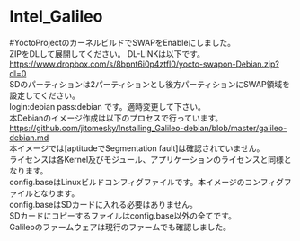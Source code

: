 Intel_Galileo
=============
#YoctoProjectのカーネルビルドでSWAPをEnableにしました。  
ZIPをDLして展開してください。 
DL-LINKは以下です。  
https://www.dropbox.com/s/8bpnt6i0p4ztfl0/yocto-swapon-Debian.zip?dl=0  
SDのパーティションは2パーティションとし後方パーティションにSWAP領域を設定してください。  
login:debian pass:debian です。適時変更して下さい。  
本Debianのイメージ作成は以下のプロセスで行っています。  
https://github.com/jitomesky/Installing_Galileo-debian/blob/master/galileo-debian.md  
本イメージでは[aptitudeでSegmentation fault]は確認されていません。  
ライセンスは各Kernel及びモジュール、アプリケーションのライセンスと同様となります。  
config.baseはLinuxビルドコンフィグファイルです。本イメージのコンフィグファイルとなります。  
config.baseはSDカードに入れる必要はありません。  
SDカードにコピーするファイルはconfig.base以外の全てです。  
Galileoのファームウェアは現行のファームでも確認しました。  
